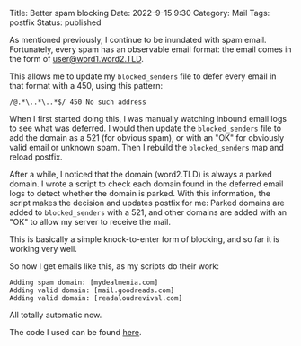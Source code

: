 Title: Better spam blocking
Date: 2022-9-15 9:30
Category: Mail
Tags: postfix
Status: published

As mentioned previously, I continue to be inundated with spam email.  Fortunately,
every spam has an observable email format: the email comes in the form of user@word1.word2.TLD.

This allows me to update my `blocked_senders` file to defer every email in that format with a 450, using
this pattern:

    /@.*\..*\..*$/ 450 No such address

When I first started doing this, I was manually watching inbound email logs to see what was deferred.  I
would then update the `blocked_senders` file to add the domain as a 521 (for obvious spam), or with an
"OK" for obviously valid email or unknown spam.  Then I rebuild the `blocked_senders` map and reload postfix.

After a while, I noticed that the domain (word2.TLD) is always a parked domain.  I wrote a script to
check each domain found in the deferred email logs to detect whether the domain is parked.  With this
information, the script makes the decision and updates postfix for me: Parked domains are added to
`blocked_senders` with a 521, and other domains are added with an "OK" to allow my server to receive
the mail.

This is basically a simple knock-to-enter form of blocking, and so far it is working very well.

So now I get emails like this, as my scripts do their work:

    Adding spam domain: [mydealmenia.com]
    Adding valid domain: [mail.goodreads.com]
    Adding valid domain: [readaloudrevival.com]

All totally automatic now.

The code I used can be found [here](https://github.com/ataridude/block_spam).

